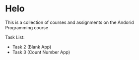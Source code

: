 # Helo

This is a collection of courses and assignments on the Andorid Programming course

Task List:

- Task 2 (Blank App)
- Task 3 (Count Number App)

